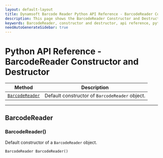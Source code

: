 ```yaml
---
layout: default-layout
title: Dynamsoft Barcode Reader Python API Reference - BarcodeReader Constructor and Destructor
description: This page shows the BarcodeReader Constructor and Destructor of Dynamsoft Barcode Reader for Python SDK.
keywords: BarcodeReader, constructor and destructor, api reference, python
needAutoGenerateSidebar: true
---
```


# Python API Reference - BarcodeReader Constructor and Destructor

  | Method               | Description |
  |----------------------|-------------|
  | [`BarcodeReader`](#barcodereader) | Default constructor of `BarcodeReader` object.|

---

## BarcodeReader

### BarcodeReader()

Default constructor of a `BarcodeReader` object.

```python
BarcodeReader BarcodeReader()
```
